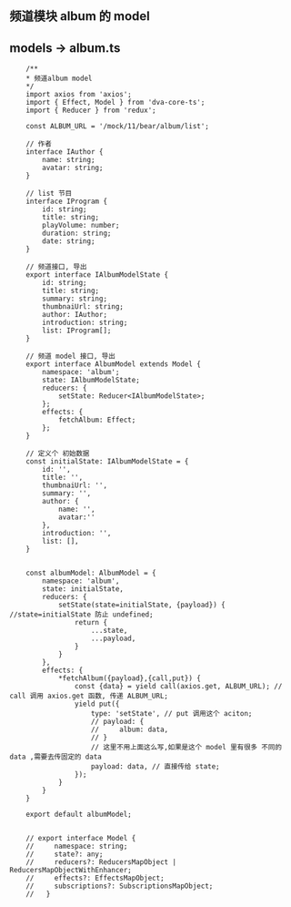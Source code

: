 ##  频道模块 album 的 model
##  models -> album.ts 
        /**
        * 频道album model
        */
        import axios from 'axios';
        import { Effect, Model } from 'dva-core-ts';
        import { Reducer } from 'redux';

        const ALBUM_URL = '/mock/11/bear/album/list';

        // 作者
        interface IAuthor {
            name: string;
            avatar: string;
        }

        // list 节目
        interface IProgram {
            id: string;
            title: string;
            playVolume: number;
            duration: string;
            date: string;
        }

        // 频道接口, 导出
        export interface IAlbumModelState {
            id: string;
            title: string;
            summary: string;
            thumbnaiUrl: string;
            author: IAuthor;
            introduction: string;
            list: IProgram[];
        }

        // 频道 model 接口, 导出 
        export interface AlbumModel extends Model {
            namespace: 'album';
            state: IAlbumModelState;
            reducers: {
                setState: Reducer<IAlbumModelState>;
            };
            effects: {
                fetchAlbum: Effect;
            };
        }

        // 定义个 初始数据
        const initialState: IAlbumModelState = {
            id: '',
            title: '',
            thumbnaiUrl: '',
            summary: '',
            author: {
                name: '',
                avatar:''
            },
            introduction: '',
            list: [],
        }


        const albumModel: AlbumModel = {
            namespace: 'album',
            state: initialState,
            reducers: {
                setState(state=initialState, {payload}) { //state=initialState 防止 undefined;
                    return {
                        ...state,
                        ...payload,
                    }
                }
            },
            effects: {
                *fetchAlbum({payload},{call,put}) {
                    const {data} = yield call(axios.get, ALBUM_URL); // call 调用 axios.get 函数, 传递 ALBUM_URL;
                    yield put({
                        type: 'setState', // put 调用这个 aciton;  
                        // payload: {
                        //     album: data,
                        // }
                        // 这里不用上面这么写,如果是这个 model 里有很多 不同的 data ,需要去传固定的 data
                        payload: data, // 直接传给 state;
                    });
                }
            }
        }

        export default albumModel;


        // export interface Model {
        //     namespace: string;
        //     state?: any;
        //     reducers?: ReducersMapObject | ReducersMapObjectWithEnhancer;
        //     effects?: EffectsMapObject;
        //     subscriptions?: SubscriptionsMapObject;
        //   }

